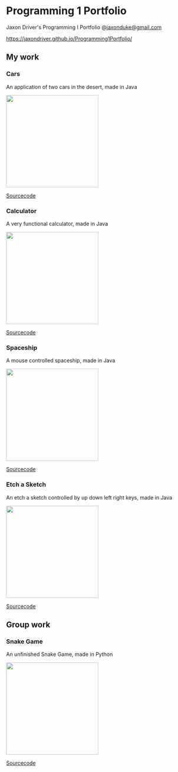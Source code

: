 # Programming 1 Portfolio
Jaxon Driver's Programming I Portfolio @jaxonduke@gmail.com 

https://jaxondriver.github.io/Programming1Portfolio/

## My work

### Cars
An application of two cars in the desert, made in Java

<img src = "https://jaxondriver.github.io/Programming1Portfolio/Screen%20Shot%202018-04-10%20at%207.57.44%20AM.png" width = "250"/>

[Sourcecode](https://jaxondriver.github.io/Programming1Portfolio/Car/Markdown)

### Calculator
A very functional calculator, made in Java

<img src = "https://jaxondriver.github.io/Programming1Portfolio/Screen%20Shot%202018-05-16%20at%207.23.27%20AM.png" width = "250"/>

[Sourcecode](https://jaxondriver.github.io/Programming1Portfolio/Calculators/Markdown)

### Spaceship
A mouse controlled spaceship, made in Java

<img src = "https://jaxondriver.github.io/Programming1Portfolio/Screen%20Shot%202018-05-16%20at%207.53.51%20AM.png" width = "250"/>

[Sourcecode](https://jaxondriver.github.io/Programming1Portfolio/Spaceship)

### Etch a Sketch
An etch a sketch controlled by up down left right keys, made in Java

<img src = "https://jaxondriver.github.io/Programming1Portfolio/Screen%20Shot%202018-05-16%20at%207.28.54%20AM.png" width = "250"/>

[Sourcecode](https://jaxondriver.github.io/Programming1Portfolio/Etch%20a%20sketch)

## Group work

### Snake Game
An unfinished Snake Game, made in Python

<img src = "https://jaxondriver.github.io/Programming1Portfolio/Screen%20Shot%202018-05-16%20at%208.01.26%20AM.png" width = "250"/>

[Sourcecode](https://jaxondriver.github.io/Programming1Portfolio/group%20game%20syntax)

